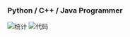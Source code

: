 ### Python / C++ / Java Programmer

![统计](https://github-readme-stats.vercel.app/api?username=WindsorWu&show_icons=true&count_private=true)
![代码](https://github-readme-stats.vercel.app/api/top-langs?username=WindsorWu&show_icons=true&count_private=true&hide=javascript,html,css,scss,JSON)

